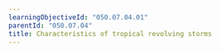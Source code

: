```yaml
---
learningObjectiveId: "050.07.04.01"
parentId: "050.07.04"
title: Characteristics of tropical revolving storms
---
```

